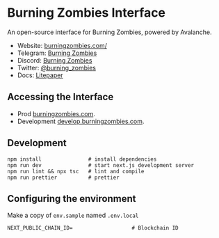 # Burning Zombies Interface

An open-source interface for Burning Zombies, powered by Avalanche.

- Website: [burningzombies.com/](https://burningzombies.com)
- Telegram: [Burning Zombies](https://t.me/burning_zombies)
- Discord: [Burning Zombies](https://discord.gg/xwgHsaAGBt)
- Twitter: [@burning_zombies](https://twitter.com/burning_zombies)
- Docs: [Litepaper](https://docs.burningzombies.com)

## Accessing the Interface

- Prod [burningzombies.com](https://burningzombies.com/).
- Development [develop.burningzombies.com](https://develop.burningzombies.com/).

## Development

```shell
npm install               # install dependencies
npm run dev               # start next.js development server
npm run lint && npx tsc   # lint and compile
npm run prettier          # prettier
```

## Configuring the environment

Make a copy of `env.sample` named `.env.local`

```shell
NEXT_PUBLIC_CHAIN_ID=                   # Blockchain ID
```
